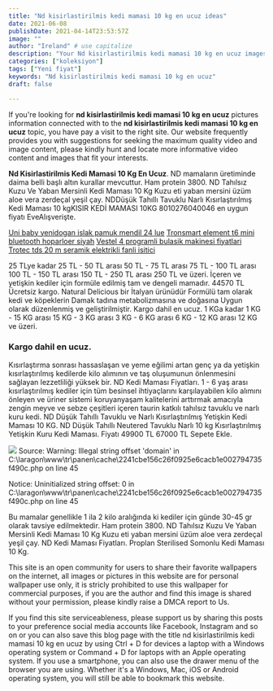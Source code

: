 ```yaml
---
title: "Nd kisirlastirilmis kedi mamasi 10 kg en ucuz ideas"
date: 2021-06-08
publishDate: 2021-04-14T23:53:57Z
image: ""
author: "Ireland" # use capitalize
description: "Your Nd kisirlastirilmis kedi mamasi 10 kg en ucuz images are ready. Nd kisirlastirilmis kedi mamasi 10 kg en ucuz are a topic that is being searched for and liked by netizens today. You can Get the Nd kisirlastirilmis kedi mamasi 10 kg en ucuz files here. Find and Download all free vectors."
categories: ["koleksiyon"]
tags: ["Yeni fiyat"]
keywords: "Nd kisirlastirilmis kedi mamasi 10 kg en ucuz"
draft: false

---
```


If you're looking for **nd kisirlastirilmis kedi mamasi 10 kg en ucuz** pictures information connected with to the **nd kisirlastirilmis kedi mamasi 10 kg en ucuz** topic, you have pay a visit to the right  site.  Our website frequently  provides you with  suggestions  for seeking  the maximum  quality video and image  content, please kindly hunt and locate more informative video content and images  that fit your interests.

**Nd Kisirlastirilmis Kedi Mamasi 10 Kg En Ucuz**. ND mamaların üretiminde daima belli başlı altın kurallar mevcuttur. Ham protein 3800. ND Tahılsız Kuzu Ve Yaban Mersinli Kedi Maması 10 Kg Kuzu eti yaban mersini üzüm aloe vera zerdeçal yeşil çay. NDDüşük Tahıllı Tavuklu Narlı Kısırlaştırılmış Kedi Maması 10 kgKISIR KEDİ MAMASI 10KG 8010276040046 en uygun fiyatı EveAlışverişte.


[Uni baby yenidogan islak pamuk mendil 24 lue](/uni-baby-yenidogan-islak-pamuk-mendil-24-lue/)
[Tronsmart element t6 mini bluetooth hoparloer siyah](/tronsmart-element-t6-mini-bluetooth-hoparloer-siyah/)
[Vestel 4 programli bulasik makinesi fiyatlari](/vestel-4-programli-bulasik-makinesi-fiyatlari/)
[Trotec tds 20 m seramik elektrikli fanli isitici](/trotec-tds-20-m-seramik-elektrikli-fanli-isitici/)

25 TLye kadar 25 TL - 50 TL arası 50 TL - 75 TL arası 75 TL - 100 TL arası 100 TL - 150 TL arası 150 TL - 250 TL arası 250 TL ve üzeri. İçeren ve yetişkin kediler için formüle edilmiş tam ve dengeli mamadır. 44570 TL Ücretsiz kargo. Natural Delicious bir İtalyan ürünüdür Formülü tam olarak kedi ve köpeklerin Damak tadına metabolizmasına ve doğasına Uygun olarak düzenlenmiş ve geliştirilmiştir. Kargo dahil en ucuz. 1 KGa kadar 1 KG - 15 KG arası 15 KG - 3 KG arası 3 KG - 6 KG arası 6 KG - 12 KG arası 12 KG ve üzeri.

### Kargo dahil en ucuz.

Kısırlaştırma sonrası hassaslaşan ve yeme eğilimi artan genç ya da yetişkin kısırlaştırılmış kedilerde kilo alımının ve taş oluşumunun önlenmesini sağlayan lezzetliliği yüksek bir. ND Kedi Maması Fiyatları. 1 - 6 yaş arası kısırlaştırılmış kediler için tüm besinsel ihtiyaçlarını karşılayabilen kilo alımını önleyen ve üriner sistemi koruyanyaşam kalitelerini arttırmak amacıyla zengin meyve ve sebze çeşitleri içeren taurin katkılı tahılsız tavuklu ve narlı kuru kedi. ND Düşük Tahıllı Tavuklu ve Narlı Kısırlaştırılmış Yetişkin Kedi Maması 10 KG. ND Düşük Tahıllı Neutered Tavuklu Narlı 10 kg Kısırlaştırılmış Yetişkin Kuru Kedi Maması. Fiyatı 49900 TL 67000 TL Sepete Ekle.


![]( "")
Source: 
Warning: Illegal string offset 'domain' in C:\laragon\www\tr\panen\cache\2241cbe156c26f0925e6cacb1e002794735f490c.php on line 45

Notice: Uninitialized string offset: 0 in C:\laragon\www\tr\panen\cache\2241cbe156c26f0925e6cacb1e002794735f490c.php on line 45


Bu mamalar genellikle 1 ila 2 kilo aralığında ki kediler için günde 30-45 gr olarak tavsiye edilmektedir. Ham protein 3800. ND Tahılsız Kuzu Ve Yaban Mersinli Kedi Maması 10 Kg Kuzu eti yaban mersini üzüm aloe vera zerdeçal yeşil çay. ND Kedi Maması Fiyatları. Proplan Sterilised Somonlu Kedi Maması 10 Kg.

This site is an open community for users to share their favorite wallpapers on the internet, all images or pictures in this website are for personal wallpaper use only, it is stricly prohibited to use this wallpaper for commercial purposes, if you are the author and find this image is shared without your permission, please kindly raise a DMCA report to Us.

If you find this site serviceableness, please support us by sharing this posts to your preference social media accounts like Facebook, Instagram and so on or you can also save this blog page with the title nd kisirlastirilmis kedi mamasi 10 kg en ucuz by using Ctrl + D for devices a laptop with a Windows operating system or Command + D for laptops with an Apple operating system. If you use a smartphone, you can also use the drawer menu of the browser you are using. Whether it's a Windows, Mac, iOS or Android operating system, you will still be able to bookmark this website.
